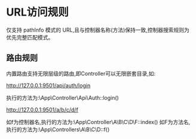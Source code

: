 # URL访问规则
仅支持 pathInfo 模式的 URL,且与控制器名称(方法)保持一致,控制器搜索规则为优先完整匹配模式。
## 路由规则
内置路由支持无限层级的路由,即Controller可以无限嵌套目录,如:

http://127.0.0.1:9501/api/auth/login

执行的方法为:\App\Controller\Api\Auth::login()

http://127.0.0.1:9501/a/b/c/d/f

如f为控制器名,执行的方法为:\App\Controller\A\B\C\D\F::index()
如F为方法名,执行的方法为:\App\Controllers\A\B\C\D::f()

<script>
    var _hmt = _hmt || [];
    (function() {
        var hm = document.createElement("script");
        hm.src = "https://hm.baidu.com/hm.js?4c8d895ff3b25bddb6fa4185c8651cc3";
        var s = document.getElementsByTagName("script")[0];
        s.parentNode.insertBefore(hm, s);
    })();
</script>   
<script>
(function(){
    var bp = document.createElement('script');
    var curProtocol = window.location.protocol.split(':')[0];
    if (curProtocol === 'https') {
        bp.src = 'https://zz.bdstatic.com/linksubmit/push.js';        
    }
    else {
        bp.src = 'http://push.zhanzhang.baidu.com/push.js';
    }
    var s = document.getElementsByTagName("script")[0];
    s.parentNode.insertBefore(bp, s);
})();
</script>

